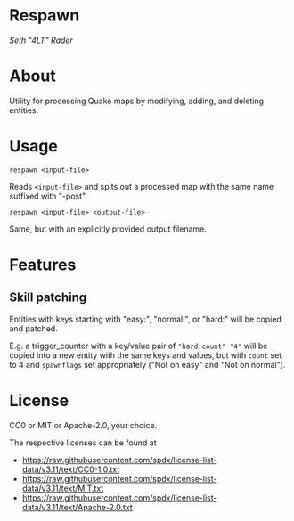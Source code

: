 # Respawn

_Seth "4LT" Rader_

# About

Utility for processing Quake maps by modifying, adding, and deleting entities.

# Usage

`respawn <input-file>`

Reads `<input-file>` and spits out a processed map with the same name suffixed
with "-post".

`respawn <input-file> <output-file>`
    
Same, but with an explicitly provided output filename.

# Features

## Skill patching

Entities with keys starting with "easy:", "normal:", or "hard:" will be copied
and patched.

E.g. a trigger\_counter with a key/value pair of `"hard:count" "4"` will be
copied into a new entity with the same keys and values, but with `count` set to
4 and `spawnflags` set appropriately ("Not on easy" and "Not on normal").

# License

CC0 or MIT or Apache-2.0, your choice.

The respective licenses can be found at
* https://raw.githubusercontent.com/spdx/license-list-data/v3.11/text/CC0-1.0.txt
* https://raw.githubusercontent.com/spdx/license-list-data/v3.11/text/MIT.txt
* https://raw.githubusercontent.com/spdx/license-list-data/v3.11/text/Apache-2.0.txt

